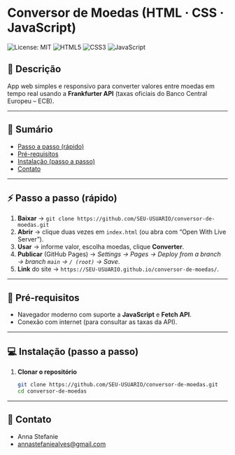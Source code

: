 # Conversor de Moedas (HTML · CSS · JavaScript)

![License: MIT](https://img.shields.io/badge/License-MIT-green.svg)
![HTML5](https://img.shields.io/badge/HTML5-E34F26.svg?logo=html5&logoColor=white)
![CSS3](https://img.shields.io/badge/CSS3-1572B6.svg?logo=css3&logoColor=white)
![JavaScript](https://img.shields.io/badge/JavaScript-F7DF1E.svg?logo=javascript&logoColor=black)

## 📌 Descrição
App web simples e responsivo para converter valores entre moedas em tempo real usando a **Frankfurter API** (taxas oficiais do Banco Central Europeu – ECB).

---

## 🧭 Sumário
- [Passo a passo (rápido)](#-passo-a-passo-rápido)
- [Pré-requisitos](#-pré-requisitos)
- [Instalação (passo a passo)](#-instalação-passo-a-passo)
- [Contato](#-contato)

---

## ⚡ Passo a passo (rápido)
1) **Baixar** → `git clone https://github.com/SEU-USUARIO/conversor-de-moedas.git`  
2) **Abrir** → clique duas vezes em `index.html` (ou abra com “Open With Live Server”).  
3) **Usar** → informe valor, escolha moedas, clique **Converter**.  
4) **Publicar** (GitHub Pages) → *Settings → Pages → Deploy from a branch → branch `main` → `/ (root)` → Save*.  
5) **Link** do site → `https://SEU-USUARIO.github.io/conversor-de-moedas/`.

---

## 🔧 Pré-requisitos
- Navegador moderno com suporte a **JavaScript** e **Fetch API**.  
- Conexão com internet (para consultar as taxas da API).

---

## 💻 Instalação (passo a passo)
1. **Clonar o repositório**
   ```bash
   git clone https://github.com/SEU-USUARIO/conversor-de-moedas.git
   cd conversor-de-moedas

---

## 📱 Contato
- Anna Stefanie
- annastefaniealves@gmail.com
